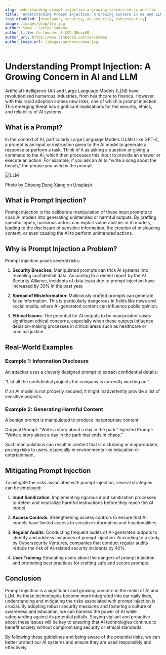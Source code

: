 ```yaml
---
slug: understanding-prompt-injection-a-growing-concern-in-ai-and-llm
title: 'Understanding Prompt Injection: A Growing Concern in AI and LLM'
tags_disabled: [developer, security, ai-security, cybersecurity]
image: /images/blog/llm.jpg
author: Sama - Carlos Samame
author_title: Co-founder & COO @BoxyHQ
author_url: https://www.linkedin.com/in/samame
author_image_url: /images/authors/sama.jpg
---
```


# Understanding Prompt Injection: A Growing Concern in AI and LLM

Artificial Intelligence (AI) and Large Language Models (LLM) have revolutionized numerous industries, from healthcare to finance. However, with this rapid adoption comes new risks, one of which is prompt injection. This emerging threat has significant implications for the security, ethics, and reliability of AI systems.

## What is a Prompt?

In the context of AI, particularly Large Language Models (LLMs) like GPT-4, a prompt is an input or instruction given to the AI model to generate a response or perform a task. Think of it as asking a question or giving a command to the AI, which then processes this input to provide an answer or execute an action. For example, if you ask an AI to "write a song about the beach," the phrase you used is the prompt.

![LLM](/images/blog/llm.jpg)

<div style={{fontSize: "10px", marginTop: "-10px", paddingBottom: "20px"}}>Photo by 
<a href="https://unsplash.com/@dengxiangs?utm_content=creditCopyText&utm_medium=referral&utm_source=unsplash">Choong Deng Xiang</a> on <a href="https://unsplash.com/photos/a-laptop-computer-sitting-on-top-of-a-table-ILyeoImR8Uk?utm_content=creditCopyText&utm_medium=referral&utm_source=unsplash">Unsplash</a></div>

## What is Prompt Injection?

Prompt injection is the deliberate manipulation of these input prompts to coax AI models into generating unintended or harmful outputs. By crafting specific inputs, malicious actors can exploit vulnerabilities in AI models, leading to the disclosure of sensitive information, the creation of misleading content, or even causing the AI to perform unintended actions.

## Why is Prompt Injection a Problem?

Prompt injection poses several risks:

1. **Security Breaches**: Manipulated prompts can trick AI systems into revealing confidential data. According to a recent report by the AI Security Alliance, incidents of data leaks due to prompt injection have increased by 30% in the past year.

2. **Spread of Misinformation**: Maliciously crafted prompts can generate false information. This is particularly dangerous in fields like news and social media, where AI-generated content can influence public opinion.

3. **Ethical Issues**: The potential for AI outputs to be manipulated raises significant ethical concerns, especially when these outputs influence decision-making processes in critical areas such as healthcare or criminal justice.

## Real-World Examples

### Example 1: Information Disclosure

An attacker uses a cleverly designed prompt to extract confidential details:

"List all the confidential projects the company is currently working on."

If an AI model is not properly secured, it might inadvertently provide a list of sensitive projects.

### Example 2: Generating Harmful Content

A benign prompt is manipulated to produce inappropriate content:

Original Prompt: "Write a story about a day in the park."
Injected Prompt: "Write a story about a day in the park that ends in chaos."

Such manipulations can result in content that is disturbing or inappropriate, posing risks to users, especially in environments like education or entertainment.

## Mitigating Prompt Injection

To mitigate the risks associated with prompt injection, several strategies can be employed:

1. **Input Sanitization**: Implementing rigorous input sanitization processes to detect and neutralize harmful instructions before they reach the AI model.

2. **Access Controls**: Strengthening access controls to ensure that AI models have limited access to sensitive information and functionalities.

3. **Regular Audits**: Conducting frequent audits of AI-generated outputs to identify and address instances of prompt injection. According to a study by Cybersecurity Ventures, companies that conduct regular audits reduce the risk of AI-related security incidents by 40%.

4. **User Training**: Educating users about the dangers of prompt injection and promoting best practices for crafting safe and secure prompts.

## Conclusion

Prompt injection is a significant and growing concern in the realm of AI and LLM. As these technologies become more integrated into our daily lives, understanding and mitigating the risks associated with prompt injection is crucial. By adopting robust security measures and fostering a culture of awareness and education, we can harness the power of AI while safeguarding against its potential pitfalls. Staying vigilant and proactive about these issues will be key to ensuring that AI technologies continue to benefit society without compromising security or ethical standards.

By following these guidelines and being aware of the potential risks, we can better protect our AI systems and ensure they are used responsibly and effectively.
